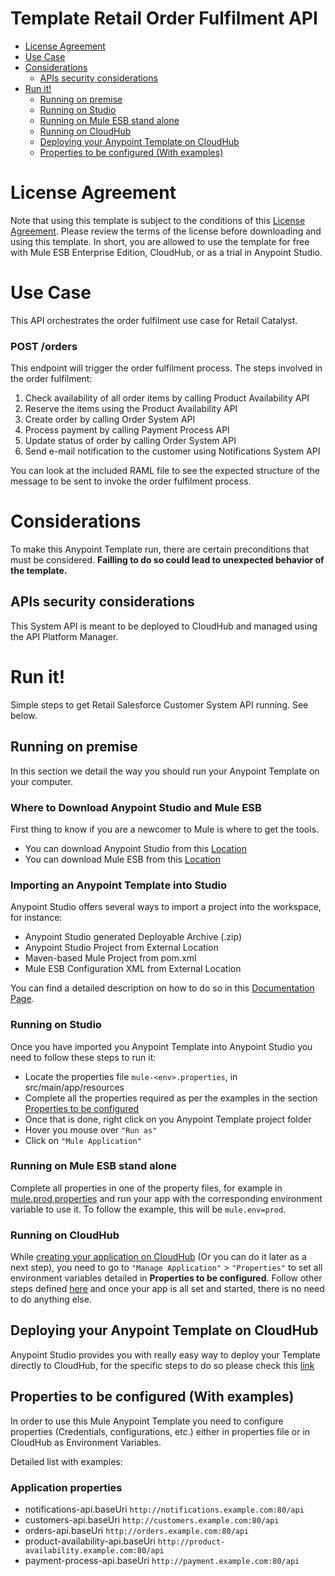 # Template Retail Order Fulfilment API

+ [License Agreement](#licenseagreement)
+ [Use Case](#usecase)
+ [Considerations](#considerations)
	* [APIs security considerations](#apissecurityconsiderations)
+ [Run it!](#runit)
	* [Running on premise](#runonopremise)
	* [Running on Studio](#runonstudio)
	* [Running on Mule ESB stand alone](#runonmuleesbstandalone)
	* [Running on CloudHub](#runoncloudhub)
	* [Deploying your Anypoint Template on CloudHub](#deployingyouranypointtemplateoncloudhub)
	* [Properties to be configured (With examples)](#propertiestobeconfigured)

# License Agreement <a name="licenseagreement"/>
Note that using this template is subject to the conditions of this [License Agreement](AnypointTemplateLicense.pdf).
Please review the terms of the license before downloading and using this template. In short, you are allowed to use the template for free with Mule ESB Enterprise Edition, CloudHub, or as a trial in Anypoint Studio.

# Use Case <a name="usecase"/>

This API orchestrates the order fulfilment use case for Retail Catalyst. 

### POST /orders
This endpoint will trigger the order fulfilment process. The steps involved in the order fulfilment:

1. Check availability of all order items by calling Product Availability API
2. Reserve the items using the Product Availability API
3. Create order by calling Order System API
4. Process payment by calling Payment Process API
5. Update status of order by calling Order System API
6. Send e-mail notification to the customer using Notifications System API

You can look at the included RAML file to see the expected structure of the message to be sent to invoke the order fulfilment process. 

# Considerations <a name="considerations"/>

To make this Anypoint Template run, there are certain preconditions that must be considered. **Failling to do so could lead to unexpected behavior of the template.**

## APIs security considerations <a name="apissecurityconsiderations"/>
This System API is meant to be deployed to CloudHub and managed using the API Platform Manager.

# Run it! <a name="runit"/>
Simple steps to get Retail Salesforce Customer System API running.
See below.

## Running on premise <a name="runonopremise"/>
In this section we detail the way you should run your Anypoint Template on your computer.

### Where to Download Anypoint Studio and Mule ESB
First thing to know if you are a newcomer to Mule is where to get the tools.

+ You can download Anypoint Studio from this [Location](https://www.mulesoft.com/platform/studio)
+ You can download Mule ESB from this [Location](https://www.mulesoft.com/platform/soa/mule-esb-open-source-esb)

### Importing an Anypoint Template into Studio
Anypoint Studio offers several ways to import a project into the workspace, for instance: 

+ Anypoint Studio generated Deployable Archive (.zip)
+ Anypoint Studio Project from External Location
+ Maven-based Mule Project from pom.xml
+ Mule ESB Configuration XML from External Location

You can find a detailed description on how to do so in this [Documentation Page](https://docs.mulesoft.com/anypoint-studio/v/6/importing-and-exporting-in-studio).

### Running on Studio <a name="runonstudio"/>
Once you have imported you Anypoint Template into Anypoint Studio you need to follow these steps to run it:

+ Locate the properties file `mule-<env>.properties`, in src/main/app/resources
+ Complete all the properties required as per the examples in the section [Properties to be configured](#propertiestobeconfigured)
+ Once that is done, right click on you Anypoint Template project folder 
+ Hover you mouse over `"Run as"`
+ Click on  `"Mule Application"`

### Running on Mule ESB stand alone <a name="runonmuleesbstandalone"/>
Complete all properties in one of the property files, for example in [mule.prod.properties](../master/src/main/resources/mule.prod.properties) and run your app with the corresponding environment variable to use it. To follow the example, this will be `mule.env=prod`. 

### Running on CloudHub <a name="runoncloudhub"/>
While [creating your application on CloudHub](https://docs.mulesoft.com/runtime-manager/hello-world-on-cloudhub) (Or you can do it later as a next step), you need to go to `"Manage Application"` > `"Properties"` to set all environment variables detailed in **Properties to be configured**.
Follow other steps defined [here](#runonpremise) and once your app is all set and started, there is no need to do anything else.

## Deploying your Anypoint Template on CloudHub <a name="deployingyouranypointtemplateoncloudhub"/>
Anypoint Studio provides you with really easy way to deploy your Template directly to CloudHub, for the specific steps to do so please check this [link](https://docs.mulesoft.com/mule-user-guide/v/3.8/deploying#DeployingMuleApplications-DeploytoCloudHub)

## Properties to be configured (With examples) <a name="propertiestobeconfigured"/>
In order to use this Mule Anypoint Template you need to configure properties (Credentials, configurations, etc.) either in properties file or in CloudHub as Environment Variables. 

Detailed list with examples:
### Application properties
+ notifications-api.baseUri `http://notifications.example.com:80/api`
+ customers-api.baseUri `http://customers.example.com:80/api`
+ orders-api.baseUri `http://orders.example.com:80/api`
+ product-availability-api.baseUri `http://product-availability.example.com:80/api`
+ payment-process-api.baseUri `http://payment.example.com:80/api`

